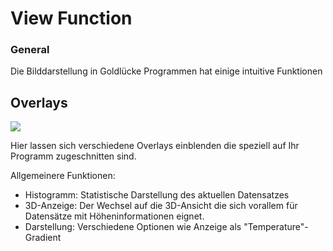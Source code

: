# View Function

### General

Die Bilddarstellung in Goldlücke Programmen hat einige intuitive Funktionen

## Overlays

![](../../img/Functions/View_Overlay.gif)

Hier lassen sich verschiedene Overlays einblenden die speziell auf Ihr Programm zugeschnitten sind.

Allgemeinere Funktionen:

- Histogramm: Statistische Darstellung des aktuellen Datensatzes
- 3D-Anzeige: Der Wechsel auf die 3D-Ansicht die sich vorallem für Datensätze mit Höheninformationen eignet.
- Darstellung: Verschiedene Optionen wie Anzeige als "Temperature"-Gradient
